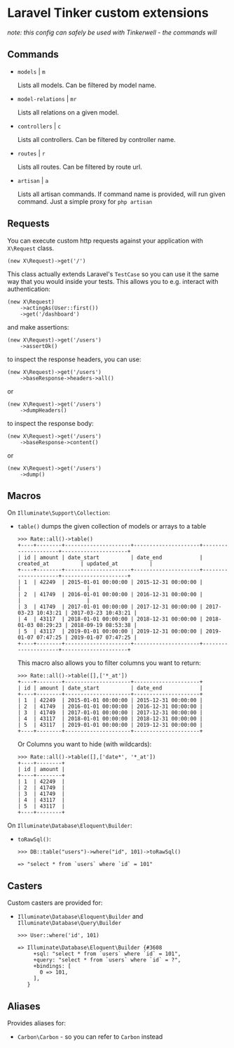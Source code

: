 # Laravel Tinker custom extensions

*note: this config can safely be used with Tinkerwell - the commands will*

## Commands

- `models` | `m` 

    Lists all models. Can be filtered by model name.

- `model-relations` | `mr` 

    Lists all relations on a given model.

- `controllers` | `c`

    Lists all controllers. Can be filtered by controller name.

- `routes` | `r`

    Lists all routes. Can be filtered by route url.

- `artisan` | `a`

    Lists all artisan commands. If command name is provided, will run given command. Just a simple proxy for `php artisan`

## Requests

You can execute custom http requests against your application with `X\Request` class. 

    (new X\Request)->get('/')

This class actually extends Laravel's `TestCase` so you can use it the same way that you would inside your tests. This allows you to e.g. interact with authentication:

    (new X\Request)
        ->actingAs(User::first())
        ->get('/dashboard')

and make assertions:

    (new X\Request)->get('/users')
        ->assertOk()

to inspect the response headers, you can use:

    (new X\Request)->get('/users')
        ->baseResponse->headers->all()

or

    (new X\Request)->get('/users')
        ->dumpHeaders()

to inspect the response body:

    (new X\Request)->get('/users')
        ->baseResponse->content()

or

    (new X\Request)->get('/users')
        ->dump()


## Macros

On `Illuminate\Support\Collection`:

- `table()` dumps the given collection of models or arrays to a table

    ```
    >>> Rate::all()->table()
    +----+--------+---------------------+---------------------+---------------------+---------------------+
    | id | amount | date_start          | date_end            | created_at          | updated_at          |
    +----+--------+---------------------+---------------------+---------------------+---------------------+
    | 1  | 42249  | 2015-01-01 00:00:00 | 2015-12-31 00:00:00 |                     |                     |
    | 2  | 41749  | 2016-01-01 00:00:00 | 2016-12-31 00:00:00 |                     |                     |
    | 3  | 41749  | 2017-01-01 00:00:00 | 2017-12-31 00:00:00 | 2017-03-23 10:43:21 | 2017-03-23 10:43:21 |
    | 4  | 43117  | 2018-01-01 00:00:00 | 2018-12-31 00:00:00 | 2018-01-03 08:29:23 | 2018-09-19 08:53:38 |
    | 5  | 43117  | 2019-01-01 00:00:00 | 2019-12-31 00:00:00 | 2019-01-07 07:47:25 | 2019-01-07 07:47:25 |
    +----+--------+---------------------+---------------------+---------------------+---------------------+
    ```

    This macro also allows you to filter columns you want to return:

    ```
    >>> Rate::all()->table([],['*_at'])
    +----+--------+---------------------+---------------------+
    | id | amount | date_start          | date_end            |
    +----+--------+---------------------+---------------------+
    | 1  | 42249  | 2015-01-01 00:00:00 | 2015-12-31 00:00:00 |
    | 2  | 41749  | 2016-01-01 00:00:00 | 2016-12-31 00:00:00 |
    | 3  | 41749  | 2017-01-01 00:00:00 | 2017-12-31 00:00:00 |
    | 4  | 43117  | 2018-01-01 00:00:00 | 2018-12-31 00:00:00 |
    | 5  | 43117  | 2019-01-01 00:00:00 | 2019-12-31 00:00:00 |
    +----+--------+---------------------+---------------------+
    ```

    Or Columns you want to hide (with wildcards):

    ```
    >>> Rate::all()->table([],['date*', '*_at'])
    +----+--------+
    | id | amount |
    +----+--------+
    | 1  | 42249  |
    | 2  | 41749  |
    | 3  | 41749  |
    | 4  | 43117  |
    | 5  | 43117  |
    +----+--------+
    ```

On `Illuminate\Database\Eloquent\Builder`:

- `toRawSql()`:

    ```
    >>> DB::table("users")->where("id", 101)->toRawSql()

    => "select * from `users` where `id` = 101"
    ```

## Casters

Custom casters are provided for:

- `Illuminate\Database\Eloquent\Builder` and `Illuminate\Database\Query\Builder`

    ```
    >>> User::where('id', 101)
  
    => Illuminate\Database\Eloquent\Builder {#3608
         +sql: "select * from `users` where `id` = 101",
         +query: "select * from `users` where `id` = ?",
         +bindings: [
           0 => 101,
         ],
       }
    ```
    
## Aliases

Provides aliases for:

- `Carbon\Carbon` - so you can refer to `Carbon` instead
